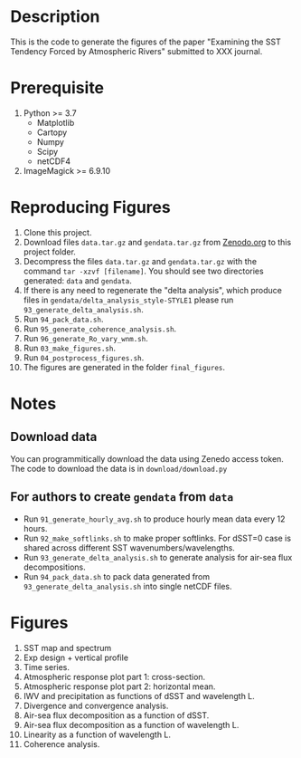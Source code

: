 # Description
This is the code to generate the figures of the paper "Examining the SST Tendency Forced by Atmospheric Rivers" submitted to XXX journal.

# Prerequisite

1. Python >= 3.7
    - Matplotlib
    - Cartopy
    - Numpy
    - Scipy
    - netCDF4
2. ImageMagick >= 6.9.10

# Reproducing Figures

1. Clone this project.
2. Download files `data.tar.gz` and `gendata.tar.gz` from [Zenodo.org](https://zenodo.org/records/14247083) to this project folder.
3. Decompress the files `data.tar.gz` and `gendata.tar.gz` with the command `tar -xzvf [filename]`. You should see two directories generated: `data` and `gendata`.
4. If there is any need to regenerate the "delta analysis", which produce files in `gendata/delta_analysis_style-STYLE1` please run `93_generate_delta_analysis.sh`.
4. Run `94_pack_data.sh`.
5. Run `95_generate_coherence_analysis.sh`.
6. Run `96_generate_Ro_vary_wnm.sh`.
7. Run `03_make_figures.sh`.
8. Run `04_postprocess_figures.sh`.
9. The figures are generated in the folder `final_figures`.




# Notes

## Download data

You can programmitically download the data using Zenedo access token. The code to download the data is in `download/download.py`


## For authors to create `gendata` from `data`

- Run `91_generate_hourly_avg.sh` to produce hourly mean data every 12 hours.
- Run `92_make_softlinks.sh` to make proper softlinks. For dSST=0 case is shared across different SST wavenumbers/wavelengths.
- Run `93_generate_delta_analysis.sh` to generate analysis for air-sea flux decompositions.
- Run `94_pack_data.sh` to pack data generated from `93_generate_delta_analysis.sh` into single netCDF files.

# Figures

1. SST map and spectrum
2. Exp design + vertical profile
3. Time series.
4. Atmospheric response plot part 1: cross-section.
5. Atmospheric response plot part 2: horizontal mean.
6. IWV and precipitation as functions of dSST and wavelength L.
7. Divergence and convergence analysis.
8. Air-sea flux decomposition as a function of dSST.
9. Air-sea flux decomposition as a function of wavelength L.
10. Linearity as a function of wavelength L.
11. Coherence analysis.


